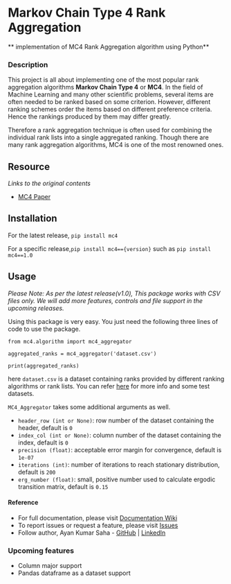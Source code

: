 # Markov Chain Type 4 Rank Aggregation
** implementation of MC4 Rank Aggregation algorithm using Python**

### Description

This project is all about implementing one of the most popular rank aggregation algorithms **Markov Chain Type 4** or **MC4**. In the field of Machine Learning and many other scientific problems, several items are often needed to be ranked based on some criterion. However, different ranking schemes order the items based on different preference criteria. Hence the rankings produced by them may differ greatly.

Therefore a rank aggregation technique is often used for combining the individual rank lists into a single aggregated ranking. Though there are many rank aggregation algorithms, MC4 is one of the most renowned ones.

## Resource

*Links to the original contents*

* [MC4 Paper](http://www10.org/cdrom/papers/577/)


## Installation

For the latest release, `pip install mc4`

For a specific release,`pip install mc4=={version}` such as `pip install mc4==1.0`

## Usage

*Please Note: As per the latest release(v1.0), This package works with CSV files only. We will add more features, controls and file support in the upcoming releases.*

Using this package is very easy. You just need the following three lines of code to use the package.

```
from mc4.algorithm import mc4_aggregator

aggregated_ranks = mc4_aggregator('dataset.csv')

print(aggregated_ranks)
```
here `dataset.csv` is a dataset containing ranks provided by different ranking algorithms or rank lists. You can refer [here](test_datasets/) for more info and some test datasets.

`MC4_Aggregator` takes some additional arguments as well.

* `header_row (int or None)`: row number of the dataset containing the header, default is `0`
* `index_col (int or None)`: column number of the dataset containing the index, default is `0`
* `precision (float)`: acceptable error margin for convergence, default is `1e-07`
* `iterations (int)`: number of iterations to reach stationary distribution, default is `200`
* `erg_number (float)`: small, positive number used to calculate ergodic transition matrix, default is `0.15`

#### Reference
* For full documentation, please visit [Documentation Wiki](https://github.com/kalyaniuniversity/MC4/wiki)
* To report issues or request a feature, please visit [Issues](https://github.com/kalyaniuniversity/MC4/issues)
* Follow author, Ayan Kumar Saha - [GitHub](https://github.com/Ayan-Kumar-Saha) | [LinkedIn](https://www.linkedin.com/in/ayankumarsaha/)

### Upcoming features
* Column major support
* Pandas dataframe as a dataset support